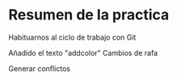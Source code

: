 # Resumen de la practica
Habituarnos al ciclo de trabajo con Git

Añadido el texto "addcolor"
Cambios de rafa

Generar conflictos
